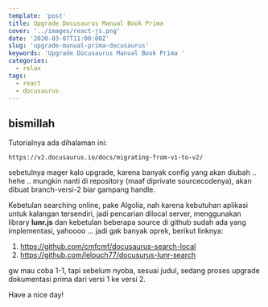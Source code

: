 ```yaml
---
template: 'post'
title: Upgrade Docusaurus Manual Book Prima
cover: '../images/react-js.png'
date: '2020-03-07T11:00:00Z'
slug: 'upgrade-manual-prima-docusaurus'
keywords: 'Upgrade Docusaurus Manual Book Prima '
categories:
  - relax
tags:
  - react
  - docusaurus
---
```


## bismillah

Tutorialnya ada dihalaman ini:

`https://v2.docusaurus.io/docs/migrating-from-v1-to-v2/`

sebetulnya mager kalo upgrade, karena banyak config yang akan diubah .. hehe .. mungkin nanti di repository (maaf diprivate sourcecodenya), akan dibuat branch-versi-2 biar gampang handle.

Kebetulan searching online, pake Algolia, nah karena kebutuhan aplikasi untuk kalangan tersendiri, jadi pencarian dilocal server, menggunakan library **lunr.js** dan kebetulan beberapa source di github sudah ada yang implementasi, yahoooo ... jadi gak banyak oprek, berikut linknya:

1. https://github.com/cmfcmf/docusaurus-search-local
2. https://github.com/lelouch77/docusurus-lunr-search

gw mau coba 1-1, tapi sebelum nyoba, sesuai judul, sedang proses upgrade dokumentasi prima dari versi 1 ke versi 2.

Have a nice day!
